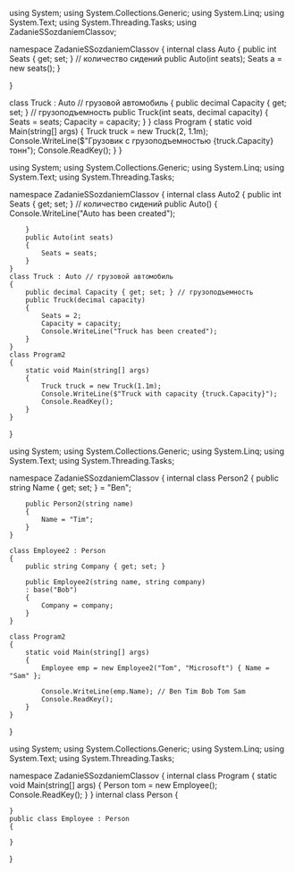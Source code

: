 using System;
using System.Collections.Generic;
using System.Linq;
using System.Text;
using System.Threading.Tasks;
using ZadanieSSozdaniemClassov;

namespace ZadanieSSozdaniemClassov
{
    internal class Auto
    {
        public int Seats { get; set; } // количество сидений
        public Auto(int seats);
        Seats a = new seats();
    }
    
      
}

class Truck : Auto // грузовой автомобиль
{
    public decimal Capacity { get; set; } // грузоподъемность
    public Truck(int seats, decimal capacity)
    {
        Seats = seats;
        Capacity = capacity;
    }
}
class Program
{
    static void Main(string[] args)
    {
        Truck truck = new Truck(2, 1.1m);
        Console.WriteLine($"Грузовик с грузоподъемностью {truck.Capacity} тонн");
        Console.ReadKey();
    }
}



using System;
using System.Collections.Generic;
using System.Linq;
using System.Text;
using System.Threading.Tasks;

namespace ZadanieSSozdaniemClassov
{
    internal class Auto2
    {
        public int Seats { get; set; } // количество сидений
        public Auto()
        {
            Console.WriteLine("Auto has been created");
            
        }
        public Auto(int seats)
        {
            Seats = seats;
        }
    }
    class Truck : Auto // грузовой автомобиль
    {
        public decimal Capacity { get; set; } // грузоподъемность
        public Truck(decimal capacity)
        {
            Seats = 2;
            Capacity = capacity;
            Console.WriteLine("Truck has been created");
        }
    }
    class Program2
    {
        static void Main(string[] args)
        {
            Truck truck = new Truck(1.1m);
            Console.WriteLine($"Truck with capacity {truck.Capacity}");
            Console.ReadKey();
        }
    }
}



using System;
using System.Collections.Generic;
using System.Linq;
using System.Text;
using System.Threading.Tasks;

namespace ZadanieSSozdaniemClassov
{
    internal class Person2
    {
        public string Name { get; set; } = "Ben";

        public Person2(string name)
        {
            Name = "Tim";
        }
    }

    class Employee2 : Person
    {
        public string Company { get; set; }

        public Employee2(string name, string company)
        : base("Bob")
        {
            Company = company;
        }
    }

    class Program2
    {
        static void Main(string[] args)
        {
            Employee emp = new Employee2("Tom", "Microsoft") { Name = "Sam" };

            Console.WriteLine(emp.Name); // Ben Tim Bob Tom Sam
            Console.ReadKey();
        }
    }
}



using System;
using System.Collections.Generic;
using System.Linq;
using System.Text;
using System.Threading.Tasks;

namespace ZadanieSSozdaniemClassov
{
    internal class Program
    {
        static void Main(string[] args)
        {
            Person tom = new Employee();
            Console.ReadKey();
        }
    }
    internal class Person
    {

    }
    public class Employee : Person
    {

    }
}
